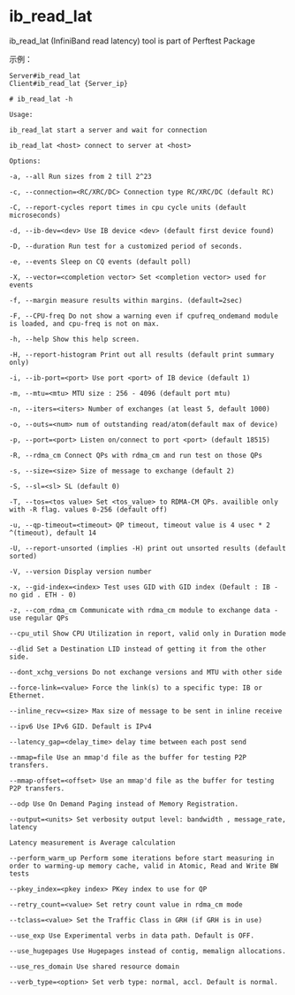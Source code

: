 # ib_read_lat

ib_read_lat (InfiniBand read latency) tool is part of Perftest Package 

示例：

    Server#ib_read_lat
    Client#ib_read_lat {Server_ip}

    # ib_read_lat -h

    Usage:

    ib_read_lat start a server and wait for connection

    ib_read_lat <host> connect to server at <host>

    Options:

    -a, --all Run sizes from 2 till 2^23

    -c, --connection=<RC/XRC/DC> Connection type RC/XRC/DC (default RC)

    -C, --report-cycles report times in cpu cycle units (default microseconds)

    -d, --ib-dev=<dev> Use IB device <dev> (default first device found)

    -D, --duration Run test for a customized period of seconds.

    -e, --events Sleep on CQ events (default poll)

    -X, --vector=<completion vector> Set <completion vector> used for events

    -f, --margin measure results within margins. (default=2sec)

    -F, --CPU-freq Do not show a warning even if cpufreq_ondemand module is loaded, and cpu-freq is not on max.

    -h, --help Show this help screen.

    -H, --report-histogram Print out all results (default print summary only)

    -i, --ib-port=<port> Use port <port> of IB device (default 1)

    -m, --mtu=<mtu> MTU size : 256 - 4096 (default port mtu)

    -n, --iters=<iters> Number of exchanges (at least 5, default 1000)

    -o, --outs=<num> num of outstanding read/atom(default max of device)

    -p, --port=<port> Listen on/connect to port <port> (default 18515)

    -R, --rdma_cm Connect QPs with rdma_cm and run test on those QPs

    -s, --size=<size> Size of message to exchange (default 2)

    -S, --sl=<sl> SL (default 0)

    -T, --tos=<tos value> Set <tos_value> to RDMA-CM QPs. availible only with -R flag. values 0-256 (default off)

    -u, --qp-timeout=<timeout> QP timeout, timeout value is 4 usec * 2 ^(timeout), default 14

    -U, --report-unsorted (implies -H) print out unsorted results (default sorted)

    -V, --version Display version number

    -x, --gid-index=<index> Test uses GID with GID index (Default : IB - no gid . ETH - 0)

    -z, --com_rdma_cm Communicate with rdma_cm module to exchange data - use regular QPs

    --cpu_util Show CPU Utilization in report, valid only in Duration mode

    --dlid Set a Destination LID instead of getting it from the other side.

    --dont_xchg_versions Do not exchange versions and MTU with other side

    --force-link=<value> Force the link(s) to a specific type: IB or Ethernet.

    --inline_recv=<size> Max size of message to be sent in inline receive

    --ipv6 Use IPv6 GID. Default is IPv4

    --latency_gap=<delay_time> delay time between each post send

    --mmap=file Use an mmap'd file as the buffer for testing P2P transfers.

    --mmap-offset=<offset> Use an mmap'd file as the buffer for testing P2P transfers.

    --odp Use On Demand Paging instead of Memory Registration.

    --output=<units> Set verbosity output level: bandwidth , message_rate, latency

    Latency measurement is Average calculation

    --perform_warm_up Perform some iterations before start measuring in order to warming-up memory cache, valid in Atomic, Read and Write BW tests

    --pkey_index=<pkey index> PKey index to use for QP

    --retry_count=<value> Set retry count value in rdma_cm mode

    --tclass=<value> Set the Traffic Class in GRH (if GRH is in use)

    --use_exp Use Experimental verbs in data path. Default is OFF.

    --use_hugepages Use Hugepages instead of contig, memalign allocations.

    --use_res_domain Use shared resource domain

    --verb_type=<option> Set verb type: normal, accl. Default is normal.